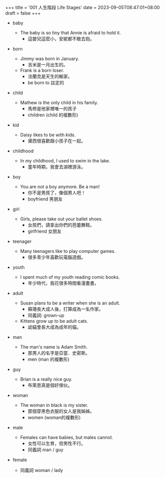 +++
title = '001 人生階段 Life Stages'
date = 2023-09-05T08:47:01+08:00
draft = false
+++


- baby
	- The baby is so tiny that Annie is afraid to hold it.
		- 這嬰兒這麼小，安妮都不敢去抱。

- born
	- Jimmy was born in January.
		- 吉米是一月出生的。
	- Frank is a born loser.
		- 法蘭克是天生的輸家。
		- be born to 註定的

- child
	- Mathew is the only child in his family.
		- 馬修是他家裡唯一的孩子
		- children (child 的複數形)

- kid
	- Daisy likes to be with kids.
		- 黛西很喜歡跟小孩子在一起。

- childhood
	- In my childhood, I used to swim in the lake.
		- 童年時期，我會去湖裡游泳。

- boy
	- You are not a boy anymore. Be a man!
		- 你不是男孩了，像個男人吧！
		- boyfriend 男朋友

- girl
	- Girls, please take out your ballet shoes.
		- 女孩們，請拿出你們的芭蕾舞鞋。
		- girlfriend 女朋友

- teenager
	- Many teenagers like to play computer games.
		- 很多青少年喜歡玩電腦遊戲。

- youth
	- I spent much of my youth reading comic books.
		- 年少時代，我花很多時間看漫畫書。

- adult
	- Susan plans to be a writer when she is an adult.
		- 蘇珊長大成人後，打算成為一名作家。
		- 同義詞: grown-up
	- Kittens grow up to be adult cats.
		- 幼貓會長大成為成年的貓。

- man
	- The man's name is Adam Smith.
		- 那男人的名字是亞當．史密斯。
		- men (man 的複數形)

- guy
	- Brian is a really nice guy.
		- 布萊恩真是個好傢伙。

- woman
	- The woman in black is my sister.
		- 那個穿黑色衣服的女人是我姊姊。
		- women (woman的複數形)

- male
	- Females can have babies, but males cannot.
		- 女性可以生育，但男性不行。
		- 同義詞 man / guy
- female
	- 同義詞 woman / lady
